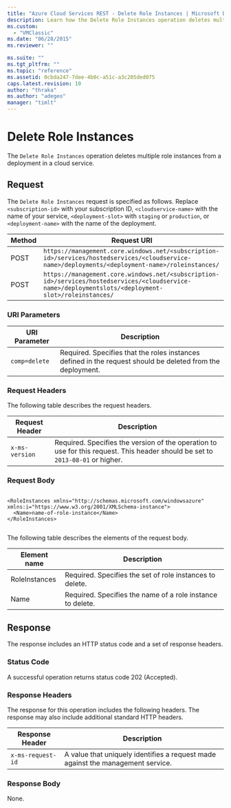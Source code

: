 ```yaml
---
title: "Azure Cloud Services REST - Delete Role Instances | Microsoft Docs"
description: Learn how the Delete Role Instances operation deletes multiple role instances from a deployment in a cloud service.
ms.custom: 
  - "VMClassic"
ms.date: "06/28/2015"
ms.reviewer: ""

ms.suite: ""
ms.tgt_pltfrm: ""
ms.topic: "reference"
ms.assetid: 0cbda247-7dee-4b0c-a51c-a3c205ded075
caps.latest.revision: 10
author: "thraka"
ms.author: "adegeo"
manager: "timlt"
---
```

# Delete Role Instances
The `Delete Role Instances` operation deletes multiple role instances from a deployment in a cloud service.  
  
## Request  
 The `Delete Role Instances` request is specified as follows. Replace `<subscription-id>` with your subscription ID, `<cloudservice-name>` with the name of your service, `<deployment-slot>` with `staging` or `production`, or `<deployment-name>` with the name of the deployment.  
  
|Method|Request URI|  
|------------|-----------------|  
|POST|`https://management.core.windows.net/<subscription-id>/services/hostedservices/<cloudservice-name>/deployments/<deployment-name>/roleinstances/`|  
|POST|`https://management.core.windows.net/<subscription-id>/services/hostedservices/<cloudservice-name>/deploymentslots/<deployment-slot>/roleinstances/`|  
  
### URI Parameters  
  
|URI Parameter|Description|  
|-------------------|-----------------|  
|`comp=delete`|Required. Specifies that the roles instances defined in the request should be deleted from the deployment.|  
  
### Request Headers  
 The following table describes the request headers.  
  
|Request Header|Description|  
|--------------------|-----------------|  
|`x-ms-version`|Required. Specifies the version of the operation to use for this request. This header should be set to `2013-08-01` or higher.|  
  
### Request Body  
  
```  
  
<RoleInstances xmlns="http://schemas.microsoft.com/windowsazure" xmlns:i="https://www.w3.org/2001/XMLSchema-instance">  
  <Name>name-of-role-instance</Name>  
</RoleInstances>  
  
```  
  
 The following table describes the elements of the request body.  
  
|Element name|Description|  
|------------------|-----------------|  
|RoleInstances|Required. Specifies the set of role instances to delete.|  
|Name|Required. Specifies the name of a role instance to delete.|  
  
## Response  
 The response includes an HTTP status code and a set of response headers.  
  
### Status Code  
 A successful operation returns status code 202 (Accepted).  
  
### Response Headers  
 The response for this operation includes the following headers. The response may also include additional standard HTTP headers.  
  
|Response Header|Description|  
|---------------------|-----------------|  
|`x-ms-request-id`|A value that uniquely identifies a request made against the management service.|  
  
### Response Body  
 None.